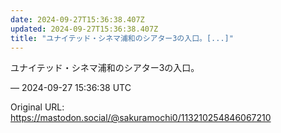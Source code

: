 ```yaml
---
date: 2024-09-27T15:36:38.407Z
updated: 2024-09-27T15:36:38.407Z
title: "ユナイテッド・シネマ浦和のシアター3の入口。[...]"
---
```


<p>ユナイテッド・シネマ浦和のシアター3の入口。</p>

&mdash; 2024-09-27 15:36:38 UTC

Original URL: https://mastodon.social/@sakuramochi0/113210254846067210
